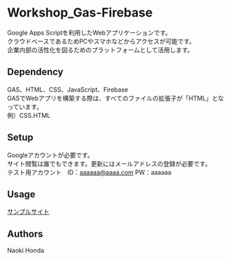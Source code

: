 # Workshop_Gas-Firebase
Google Apps Scriptを利用したWebアプリケーションです。<br>
クラウドベースであるためPCやスマホなどからアクセスが可能です。<br>
企業内部の活性化を図るためのプラットフォームとして活用します。

## Dependency
GAS、HTML、CSS、JavaScript、Firebase<br>
GASでWebアプリを構築する際は、すべてのファイルの拡張子が「HTML」となっています。<br>
例）CSS.HTML

## Setup
Googleアカウントが必要です。<br>
サイト閲覧は誰でもできます。更新にはメールアドレスの登録が必要です。<br>
テスト用アカウント　ID：aaaaaa@aaaa.com PW：aaaaaa

## Usage
<a href="https://script.google.com/macros/s/AKfycbwWy7Iynzb_gMSLQPv2mv9PGdwexz6xH-NYf0sKCrfl8DkRNuZcyyDT343ikA5Lwihi/exec">サンプルサイト</a><br>

## Authors
Naoki Honda
